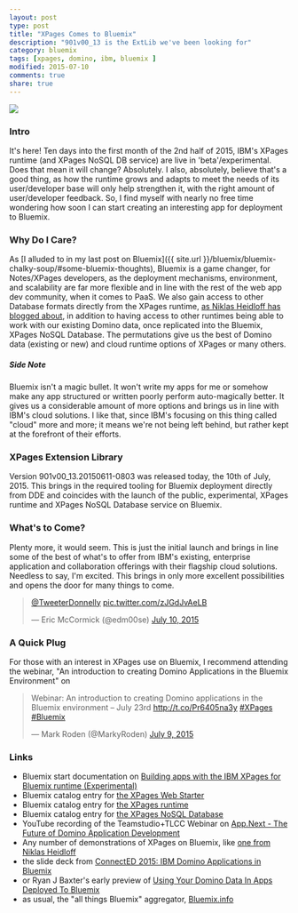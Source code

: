 ```yaml
---
layout: post
type: post
title: "XPages Comes to Bluemix"
description: "901v00_13 is the ExtLib we've been looking for"
category: bluemix
tags: [xpages, domino, ibm, bluemix ]
modified: 2015-07-10
comments: true
share: true
---
```


<a href="{{ site.url }}/images/post_images/lookSirDroids.jpg" data-toggle="tooltip" title="the droids I've been looking for"><img src="{{ site.url }}/images/post_images/lookSirDroids.jpg" class="img-responsive center-block" /></a>

### Intro
It's here! Ten days into the first month of the 2nd half of 2015, IBM's XPages runtime (and XPages NoSQL DB service) are live in 'beta'/experimental. Does that mean it will change? Absolutely. I also, absolutely, believe that's a good thing, as how the runtime grows and adapts to meet the needs of its user/developer base will only help strengthen it, with the right amount of user/developer feedback. So, I find myself with nearly no free time wondering how soon I can start creating an interesting app for deployment to Bluemix.

### Why Do I Care?
As [I alluded to in my last post on Bluemix]({{ site.url }}/bluemix/bluemix-chalky-soup/#some-bluemix-thoughts), Bluemix is a game changer, for Notes/XPages developers, as the deployment mechanisms, environment, and scalability are far more flexible and in line with the rest of the web app dev community, when it comes to PaaS. We also gain access to other Database formats directly from the XPages runtime, [as Niklas Heidloff has blogged about](//heidloff.net/nh/home.nsf/article.xsp?id=07.07.2015124933NHEEQ3.htm), in addition to having access to other runtimes being able to work with our existing Domino data, once replicated into the Bluemix, XPages NoSQL Database. The permutations give us the best of Domino data (existing or new) and cloud runtime options of XPages or many others.

##### Side Note
Bluemix isn't a magic bullet. It won't write my apps for me or somehow make any app structured or written poorly perform auto-magically better. It gives us a considerable amount of more options and brings us in line with IBM's cloud solutions. I like that, since IBM's focusing on this thing called "cloud" more and more; it means we're not being left behind, but rather kept at the forefront of their efforts.

### XPages Extension Library
Version 901v00_13.20150611-0803 was released today, the 10th of July, 2015. This brings in the required tooling for Bluemix deployment directly from DDE and coincides with the launch of the public, experimental, XPages runtime and XPages NoSQL Database service on Bluemix.

### What's to Come?
Plenty more, it would seem. This is just the initial launch and brings in line some of the best of what's to offer from IBM's existing, enterprise application and collaboration offerings with their flagship cloud solutions. Needless to say, I'm excited. This brings in only more excellent possibilities and opens the door for many things to come.

<blockquote class="twitter-tweet" data-partner="tweetdeck"><p lang="und" dir="ltr"><a href="https://twitter.com/TweeterDonnelly">@TweeterDonnelly</a> <a href="http://t.co/zJGdJvAeLB">pic.twitter.com/zJGdJvAeLB</a></p>&mdash; Eric McCormick (@edm00se) <a href="https://twitter.com/edm00se/status/619506133452103680">July 10, 2015</a></blockquote>
<script async src="//platform.twitter.com/widgets.js" charset="utf-8"></script>

### A Quick Plug
For those with an interest in XPages use on Bluemix, I recommend attending the webinar, "An introduction to creating Domino Applications in the Bluemix Environment" on 

<blockquote class="twitter-tweet" data-partner="tweetdeck"><p lang="en" dir="ltr">Webinar: An introduction to creating Domino applications in the Bluemix environment – July 23rd&#10;&#10;<a href="http://t.co/Pr6405na3y">http://t.co/Pr6405na3y</a>&#10;&#10;<a href="https://twitter.com/hashtag/XPages?src=hash">#XPages</a> <a href="https://twitter.com/hashtag/Bluemix?src=hash">#Bluemix</a></p>&mdash; Mark Roden (@MarkyRoden) <a href="https://twitter.com/MarkyRoden/status/618965778013011968">July 9, 2015</a></blockquote>
<script async src="//platform.twitter.com/widgets.js" charset="utf-8"></script>

### Links

* Bluemix start documentation on [Building apps with the IBM XPages for Bluemix runtime (Experimental)](//www.ng.bluemix.net/docs/starters/xpages/index.html)
* Bluemix catalog entry for [the XPages Web Starter](//console.ng.bluemix.net/catalog/xpages-web-starter/)
* Bluemix catalog entry for [the XPages runtime](//console.ng.bluemix.net/catalog/ibm-xpages/)
* Bluemix catalog entry for [the XPages NoSQL Database](//console.ng.bluemix.net/catalog/ibm-xpages-nosql-database/)
* YouTube recording of the Teamstudio+TLCC Webinar on [App.Next - The Future of Domino Application Development](//www.youtube.com/watch?v=ntVFNjKnljE)
* Any number of demonstrations of XPages on Bluemix, like [one from Niklas Heidloff](//heidloff.net/nh/home.nsf/article.xsp?id=26.01.2015175730NHEMVZ.htm)
* the slide deck from [ConnectED 2015: IBM Domino Applications in Bluemix](//www.slideshare.net/MartinDonnelly1/connected2015-domino-apps-for-bluemix)
* or Ryan J Baxter's early preview of [Using Your Domino Data In Apps Deployed To Bluemix](//ryanjbaxter.com/2014/09/22/using-your-domino-data-in-apps-deployed-to-bluemix/)
* as usual, the "all things Bluemix" aggregator, [Bluemix.info](//bluemix.info/)